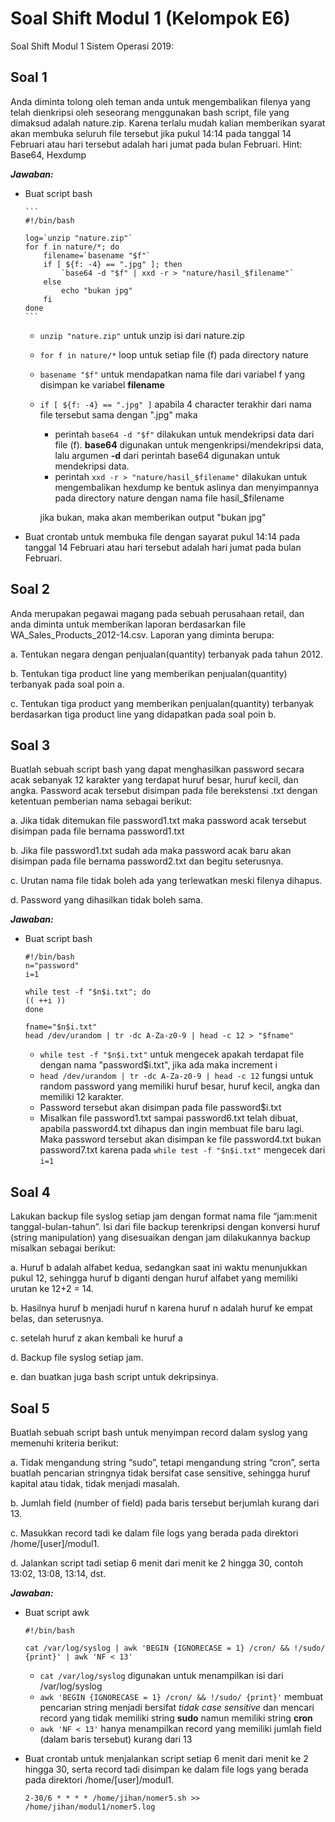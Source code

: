# Soal Shift Modul 1 (Kelompok E6)

Soal Shift Modul 1 Sistem Operasi 2019:

## Soal 1
Anda diminta tolong oleh teman anda untuk mengembalikan filenya yang telah dienkripsi oleh seseorang menggunakan bash script, file yang dimaksud adalah nature.zip. Karena terlalu mudah kalian memberikan syarat akan membuka seluruh file tersebut jika pukul 14:14 pada tanggal 14 Februari atau hari tersebut adalah hari jumat pada bulan Februari.
Hint: Base64, Hexdump

 **_Jawaban:_**

* Buat script bash

      ```
      #!/bin/bash

      log=`unzip "nature.zip"`
      for f in nature/*; do
          filename=`basename "$f"`
          if [ ${f: -4} == ".jpg" ]; then
              `base64 -d "$f" | xxd -r > "nature/hasil_$filename"`
          else
              echo "bukan jpg"
          fi
      done
      ```

  - `unzip "nature.zip"` untuk unzip isi dari nature.zip
  - `for f in nature/*` loop untuk setiap file (f) pada directory nature
  - `basename "$f"` untuk mendapatkan nama file dari variabel f yang disimpan ke variabel **filename**
  - `if [ ${f: -4} == ".jpg" ]` apabila 4 character terakhir dari nama file tersebut sama dengan ".jpg" maka 
    - perintah `base64 -d "$f"` dilakukan untuk mendekripsi data dari file (f). **base64** digunakan untuk mengenkripsi/mendekripsi data, lalu argumen **-d** dari perintah base64 digunakan untuk mendekripsi data. 
    - perintah `xxd -r > "nature/hasil_$filename"` dilakukan untuk mengembalikan hexdump ke bentuk aslinya dan menyimpannya pada directory nature dengan nama file hasil_$filename
    
    jika bukan, maka akan memberikan output "bukan jpg"
    
* Buat crontab untuk membuka file dengan sayarat pukul 14:14 pada tanggal 14 Februari atau hari tersebut adalah hari jumat pada bulan Februari.


  
## Soal 2
Anda merupakan pegawai magang pada sebuah perusahaan retail, dan anda diminta untuk memberikan laporan berdasarkan file WA_Sales_Products_2012-14.csv. Laporan yang diminta berupa:

a. Tentukan negara dengan penjualan(quantity) terbanyak pada tahun 2012.

b. Tentukan tiga product line yang memberikan penjualan(quantity) terbanyak pada soal poin a.

c. Tentukan tiga product yang memberikan penjualan(quantity) terbanyak berdasarkan tiga product line yang didapatkan pada soal poin b.

## Soal 3
Buatlah sebuah script bash yang dapat menghasilkan password secara acak sebanyak 12 karakter yang terdapat huruf besar, huruf kecil, dan angka. Password acak tersebut disimpan pada file berekstensi .txt dengan ketentuan pemberian nama sebagai berikut:

a.	Jika tidak ditemukan file password1.txt maka password acak tersebut disimpan pada file bernama password1.txt

b.	Jika file password1.txt sudah ada maka password acak baru akan disimpan pada file bernama password2.txt dan begitu seterusnya.

c.	Urutan nama file tidak boleh ada yang terlewatkan meski filenya dihapus.

d.	Password yang dihasilkan tidak boleh sama.

**_Jawaban:_**

* Buat script bash

    ```
    #!/bin/bash
    n="password"
    i=1

    while test -f "$n$i.txt"; do
    (( ++i ))
    done

    fname="$n$i.txt"
    head /dev/urandom | tr -dc A-Za-z0-9 | head -c 12 > "$fname"
    ```
    
    - `while test -f "$n$i.txt"` untuk mengecek apakah terdapat file dengan nama "password$i.txt", jika ada maka increment i
    - `head /dev/urandom | tr -dc A-Za-z0-9 | head -c 12` fungsi untuk random password yang memiliki huruf besar, huruf kecil, angka dan memiliki 12 karakter.
    - Password tersebut akan disimpan pada file password$i.txt
    - Misalkan file password1.txt sampai password6.txt telah dibuat, apabila password4.txt dihapus dan ingin membuat file baru lagi. Maka password tersebut akan disimpan ke file password4.txt bukan password7.txt karena pada `while test -f "$n$i.txt"` mengecek dari `i=1`

## Soal 4
Lakukan backup file syslog setiap jam dengan format nama file “jam:menit tanggal-bulan-tahun”. Isi dari file backup terenkripsi dengan konversi huruf (string manipulation) yang disesuaikan dengan jam dilakukannya backup misalkan sebagai berikut:

a.	Huruf b adalah alfabet kedua, sedangkan saat ini waktu menunjukkan pukul 12, sehingga huruf b diganti dengan huruf alfabet yang memiliki urutan ke 12+2 = 14.

b.	Hasilnya huruf b menjadi huruf n karena huruf n adalah huruf ke empat belas, dan seterusnya. 

c.	setelah huruf z akan kembali ke huruf a

d.	Backup file syslog setiap jam.

e.	dan buatkan juga bash script untuk dekripsinya.

## Soal 5
Buatlah sebuah script bash untuk menyimpan record dalam syslog yang memenuhi kriteria berikut:

a.	Tidak mengandung string “sudo”, tetapi mengandung string “cron”, serta buatlah pencarian stringnya tidak bersifat case sensitive, sehingga huruf kapital atau tidak, tidak menjadi masalah.

b.	Jumlah field (number of field) pada baris tersebut berjumlah kurang dari 13.

c.	Masukkan record tadi ke dalam file logs yang berada pada direktori /home/[user]/modul1.

d.	Jalankan script tadi setiap 6 menit dari menit ke 2 hingga 30, contoh 13:02, 13:08, 13:14, dst.

**_Jawaban:_**

* Buat script awk
 
   ```
   #!/bin/bash

   cat /var/log/syslog | awk 'BEGIN {IGNORECASE = 1} /cron/ && !/sudo/ {print}' | awk 'NF < 13'
   ```
   
   - `cat /var/log/syslog` digunakan untuk menampilkan isi dari /var/log/syslog   
   - `awk 'BEGIN {IGNORECASE = 1} /cron/ && !/sudo/ {print}'` membuat pencarian string menjadi bersifat *tidak case sensitive* dan mencari record yang tidak memiliki string **sudo** namun memiliki string **cron**   
   - `awk 'NF < 13'` hanya menampilkan record yang memiliki jumlah field (dalam baris tersebut) kurang dari 13

* Buat crontab untuk menjalankan script setiap 6 menit dari menit ke 2 hingga 30, serta record tadi disimpan ke dalam file logs yang berada pada direktori /home/[user]/modul1.
  
  ```
  2-30/6 * * * * /home/jihan/nomer5.sh >> /home/jihan/modul1/nomer5.log 
  ```
 
